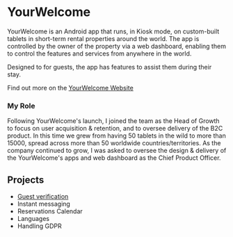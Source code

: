 # YourWelcome
YourWelcome is an Android app that runs, in Kiosk mode, on custom-built tablets in short-term rental properties around the world. The app is controlled by the owner of the property via a web dashboard, enabling them to control the features and services from anywhere in the world.

Designed to for guests, the app has features to assist them during their stay. 

Find out more on the [YourWelcome Website](http://wwww.yourwelcome.com)


### My Role 

Following YourWelcome's launch, I joined the team as the Head of Growth to focus on user acquisition & retention, and to oversee delivery of the B2C product. In this time we grew from having 50 tablets in the wild to more than 15000, spread across more than 50 worldwide countries/territories. As the company continued to grow, I was asked to oversee the design & delivery of the YourWelcome's apps and web dashboard as the Chief Product Officer.

## Projects

* [Guest verification](/yourwelcome/guest_verification)
* Instant messaging
* Reservations Calendar
* Languages
* Handling GDPR
